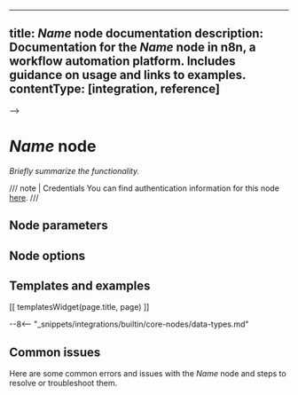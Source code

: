 <!--
# How to use this template

1. Make a new branch. If working on an internal ticket, include it at the start of the name. For example, DOC-123-feature-summary.
2. Create a new file, or find the file you want to edit, in integrations/builtin/core-nodes/. If creating a new file, pay attention to the naming conventions: it should match the node name in the codex file. 
3. Copy the template into the file (don't copy this comment).
4. Placeholder text is in _italic_ or between <>. Make sure to replace it! 
5. Before publishing, delete any comments.

Use the style guide: https://github.com/n8n-io/n8n-docs/wiki
You can find more info on working with the docs project in the README: https://github.com/n8n-io/n8n-docs/blob/main/README.md

-->

---
title: _Name_ node documentation
description: Documentation for the _Name_ node in n8n, a workflow automation platform. Includes guidance on usage and links to examples.
contentType: [integration, reference]
---

<!-- 
The title should be the name of the node. Add "Trigger" if it's a core trigger node. For example:
Item Lists
Local File Trigger
When you add this node to nav.yml in the navigation, prepend it with the `_Name_:` only, for example ActiveCampaign: _relativepath_
-->
-->
# _Name_ node

_Briefly summarize the functionality._

/// note | Credentials
You can find authentication information for this node [here](/integrations/builtin/credentials/_Name_.md).
///



## Node parameters

## Node options


<!-- 
Add any other sections here. 
You should include: quirks, pain points, complex topics that trip people up
You should not include: basic usage examples
-->

## Templates and examples

<!-- see https://www.notion.so/n8n/Pull-in-templates-for-the-integrations-pages-37c716837b804d30a33b47475f6e3780 -->
[[ templatesWidget(page.title, page) ]]

<!--Add the snippet below if the core node includes value1 > data type > value2 comparisons-->
--8<-- "_snippets/integrations/builtin/core-nodes/data-types.md"

## Common issues

<!-- 
if the node is small enough for a single page, add the sentence below. Create a subheading below this for each error, quirk, pain point, or other complex topic that might trip people up
-->
Here are some common errors and issues with the _Name_ node and steps to resolve or troubleshoot them.
<!-- 
If the node is large enough to warrant subpages, create a separate Common issues page using the common-issues.md template and link to it here using this text:

For common questions or issues and suggested solutions, refer to [Common issues](/integrations/builtin/_filepath_.md).

-->

